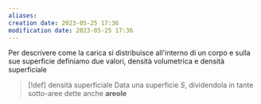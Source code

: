 ```yaml
---
aliases: 
creation date: 2023-05-25 17:36
modification date: 2023-05-25 17:36
---
```


Per descrivere come la carica si distribuisce all'interno di un corpo e sulla sue superficie definiamo due valori, densità volumetrica e densità superficiale

>[!def] densità superficiale
>Data una superficie $S$, dividendola in tante sotto-aree dette anche **areole**